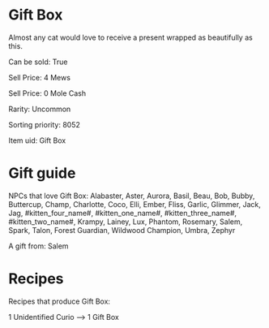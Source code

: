 # Gift Box

Almost any cat would love to receive a present wrapped as beautifully as this.

Can be sold: True

Sell Price: 4 Mews

Sell Price: 0 Mole Cash

Rarity: Uncommon

Sorting priority: 8052

Item uid: Gift Box

# Gift guide

NPCs that love Gift Box: Alabaster, Aster, Aurora, Basil, Beau, Bob, Bubby, Buttercup, Champ, Charlotte, Coco, Elli, Ember, Fliss, Garlic, Glimmer, Jack, Jag, #kitten_four_name#, #kitten_one_name#, #kitten_three_name#, #kitten_two_name#, Krampy, Lainey, Lux, Phantom, Rosemary, Salem, Spark, Talon, Forest Guardian, Wildwood Champion, Umbra, Zephyr

A gift from: Salem

# Recipes

Recipes that produce Gift Box:

1 Unidentified Curio --> 1 Gift Box